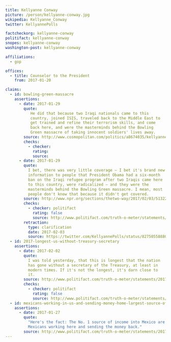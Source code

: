 ```yaml
---
title: Kellyanne Conway
picture: /person/kellyanne-conway.jpg
wikipedia: Kellyanne_Conway
twitter: KellyannePolls

factcheckorg: kellyanne-conway
politifact: kellyanne-conway
snopes: kellyanne-conway
washington-post: kellyanne-conway

affiliations:
  - gop

offices:
  - title: Counselor to the President
    from: 2017-01-20

claims:
  - id: bowling-green-massacre
    assertions:
      - date: 2017-01-29
        quote:
           He did that because two Iraqi nationals came to this
           country, joined ISIS, traveled back to the Middle East to
           get trained and refine their terrorism skills, and come
           back here, and were the masterminds behind the Bowling
           Green massacre of taking innocent soldiers' lives away.
        source: http://www.cosmopolitan.com/politics/a8674035/kellyanne-conway-bowling-green-massacre-repeat/
        checks:
          - checker:
            rating:
            source:
      - date: 2017-01-29
        quote:
          I bet, there was very little coverage — I bet it's brand new
          information to people that President Obama had a six-month
          ban on the Iraqi refugee program after two Iraqis came here
          to this country, were radicalized — and they were the
          masterminds behind the Bowling Green massacre. I mean, most
          people don't know that because it didn't get covered.
        source: http://www.npr.org/sections/thetwo-way/2017/02/03/513222852/bogus-bowling-green-massacre-claim-snarls-trump-adviser-conway
        checks:
          - checker: politifact
            rating: false
            source: http://www.politifact.com/truth-o-meter/statements/2017/feb/03/kellyanne-conway/fact-checking-kellyanne-conways-bowling-green-mass/
        retraction:
          type: clarification
          date: 2017-02-03
          source: https://twitter.com/KellyannePolls/status/827505588808667136
  - id: 2017-longest-us-without-treasury-secretary
    assertions:
      - date: 2017-02-02
        quote:
          I was told yesterday, that this is longest that the nation
          has gone without a secretary of the Treasury, at least in
          modern times. If it's not the longest, it's darn close to
          it.
        source: http://www.politifact.com/truth-o-meter/statements/2017/feb/02/kellyanne-conway/longest-united-states-has-gone-without-secretary-t/
        checks:
          - checker: politifact
            rating: false
            source: http://www.politifact.com/truth-o-meter/statements/2017/feb/02/kellyanne-conway/longest-united-states-has-gone-without-secretary-t/
  - id: mexicans-working-in-us-and-sending-money-home-largest-source-of-income
    assertions:
      - date: 2017-01-27
        quote:
          "Here's the fact: The No. 1 source of income into Mexico are
          Mexicans working here and sending the money back."
        source: http://www.politifact.com/truth-o-meter/statements/2017/jan/30/kellyanne-conway/kellyanne-conway-incorrect-worker-remittances-mexi/
---
```

